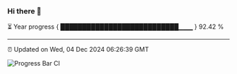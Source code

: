 ### Hi there 👋

⏳ Year progress { ███████████████████████████▁▁▁ } 92.42 %

---

⏰ Updated on Wed, 04 Dec 2024 06:26:39 GMT

![Progress Bar CI](https://github.com/liununu/liununu/workflows/Progress%20Bar%20CI/badge.svg)
